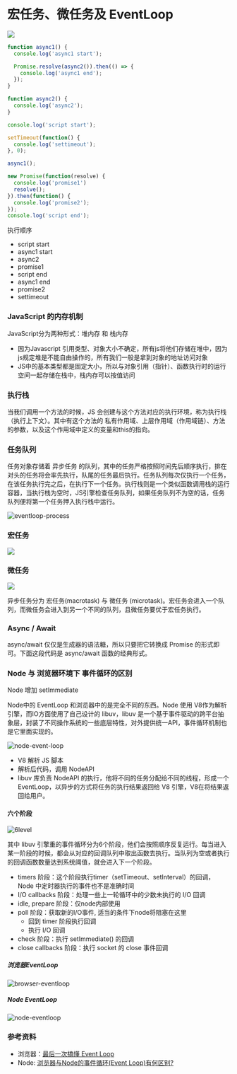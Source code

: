 # 宏任务、微任务及 EventLoop

![](../../images/eventloop.png)

```js
function async1() {
  console.log('async1 start'); 

  Promise.resolve(async2()).then(() => {
    console.log('async1 end'); 
  });
}

function async2() {
  console.log('async2'); 
}

console.log('script start'); 

setTimeout(function() {
  console.log('settimeout');
}, 0);

async1();

new Promise(function(resolve) {
  console.log('promise1')
  resolve();
}).then(function() {
  console.log('promise2');
});
console.log('script end');
```

执行顺序

- script start
- async1 start
- async2
- promise1
- script end
- async1 end
- promise2
- settimeout

### JavaScript 的内存机制

JavaScript分为两种形式：堆内存 和 栈内存

- 因为Javascript 引用类型、对象大小不确定，所有js将他们存储在堆中，因为js规定堆是不能自由操作的，所有我们一般是拿到对象的地址访问对象
- JS中的基本类型都是固定大小，所以与对象引用（指针）、函数执行时的运行空间一起存储在栈中，栈内存可以按值访问

### 执行栈

当我们调用一个方法的时候，JS 会创建与这个方法对应的执行环境，称为执行栈（执行上下文）。其中有这个方法的 私有作用域、上层作用域（作用域链）、方法的参数，以及这个作用域中定义的变量和this的指向。

### 任务队列

任务对象存储着 异步任务 的队列，其中的任务严格按照时间先后顺序执行，排在对头的任务将会率先执行，队尾的任务最后执行。任务队列每次仅执行一个任务，在该任务执行完之后，在执行下一个任务。执行栈则是一个类似函数调用栈的运行容器，当执行栈为空时，JS引擎检查任务队列，如果任务队列不为空的话，任务队列便将第一个任务押入执行栈中运行。

![eventloop-process](../../images/eventloop-process.png)

### 宏任务

![](../../images/task.png)

### 微任务

![](../../images/mircoTask.png)

异步任务分为 宏任务(macrotask) 与 微任务 (microtask)。宏任务会进入一个队列，而微任务会进入到另一个不同的队列，且微任务要优于宏任务执行。

### Async / Await

async/await 仅仅是生成器的语法糖，所以只要把它转换成 Promise 的形式即可。下面这段代码是 async/await 函数的经典形式。

### Node 与 浏览器环境下 事件循环的区别

Node 增加 setImmediate 

Node中的 EventLoop 和浏览器中的是完全不同的东西。Node 使用 V8作为解析引擎，而IO方面使用了自己设计的 libuv，libuv 是一个基于事件驱动的跨平台抽象层，封装了不同操作系统的一些底层特性，对外提供统一API，事件循环机制也是它里面实现的。

![node-event-loop](../../images/node-event-loop.png)

- V8 解析 JS 脚本
- 解析后代码，调用 NodeAPI
- libuv 库负责 NodeAPI 的执行，他将不同的任务分配给不同的线程，形成一个 EventLoop，以异步的方式将任务的执行结果返回给 V8 引擎，V8在将结果返回给用户。

#### 六个阶段

![6level](../../images/6level.png)

其中 libuv 引擎重的事件循环分为6个阶段，他们会按照顺序反复运行。每当进入某一阶段的时候，都会从对应的回调队列中取出函数去执行。当队列为空或者执行的回调函数数量达到系统阈值，就会进入下一个阶段。

- timers 阶段：这个阶段执行timer（setTimeout、setInterval）的回调，Node 中定时器执行的事件也不是准确时间
- I/O callbacks 阶段：处理一些上一轮循环中的少数未执行的 I/O 回调
- idle, prepare 阶段：仅node内部使用
- poll 阶段：获取新的I/O事件, 适当的条件下node将阻塞在这里
    - 回到 timer 阶段执行回调
    - 执行 I/O 回调
- check 阶段：执行 setImmediate() 的回调
- close callbacks 阶段：执行 socket 的 close 事件回调

##### 浏览器EventLoop

![browser-eventloop](../../images/browser-eventloop.gif)

##### Node EventLoop

![node-eventloop](../../images/node-eventloop.gif)


### 参考资料

- 浏览器：[最后一次搞懂 Event Loop](https://juejin.im/post/5cbc0a9cf265da03b11f3505)
- Node: [浏览器与Node的事件循环(Event Loop)有何区别?](https://juejin.im/post/5c337ae06fb9a049bc4cd218)
